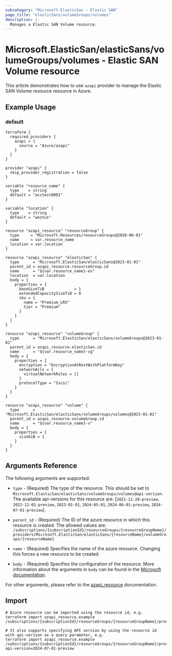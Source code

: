 ```yaml
---
subcategory: "Microsoft.ElasticSan - Elastic SAN"
page_title: "elasticSans/volumeGroups/volumes"
description: |-
  Manages a Elastic SAN Volume resource.
---
```


# Microsoft.ElasticSan/elasticSans/volumeGroups/volumes - Elastic SAN Volume resource

This article demonstrates how to use `azapi` provider to manage the Elastic SAN Volume resource resource in Azure.



## Example Usage

### default

```hcl
terraform {
  required_providers {
    azapi = {
      source = "Azure/azapi"
    }
  }
}

provider "azapi" {
  skip_provider_registration = false
}

variable "resource_name" {
  type    = string
  default = "acctest0001"
}

variable "location" {
  type    = string
  default = "westus"
}

resource "azapi_resource" "resourceGroup" {
  type     = "Microsoft.Resources/resourceGroups@2020-06-01"
  name     = var.resource_name
  location = var.location
}

resource "azapi_resource" "elasticSan" {
  type      = "Microsoft.ElasticSan/elasticSans@2023-01-01"
  parent_id = azapi_resource.resourceGroup.id
  name      = "${var.resource_name}-es"
  location  = var.location
  body = {
    properties = {
      baseSizeTiB             = 1
      extendedCapacitySizeTiB = 0
      sku = {
        name = "Premium_LRS"
        tier = "Premium"
      }
    }
  }
}

resource "azapi_resource" "volumeGroup" {
  type      = "Microsoft.ElasticSan/elasticSans/volumeGroups@2023-01-01"
  parent_id = azapi_resource.elasticSan.id
  name      = "${var.resource_name}-vg"
  body = {
    properties = {
      encryption = "EncryptionAtRestWithPlatformKey"
      networkAcls = {
        virtualNetworkRules = []
      }
      protocolType = "Iscsi"
    }
  }
}

resource "azapi_resource" "volume" {
  type      = "Microsoft.ElasticSan/elasticSans/volumeGroups/volumes@2023-01-01"
  parent_id = azapi_resource.volumeGroup.id
  name      = "${var.resource_name}-v"
  body = {
    properties = {
      sizeGiB = 1
    }
  }
}

```



## Arguments Reference

The following arguments are supported:

* `type` - (Required) The type of the resource. This should be set to `Microsoft.ElasticSan/elasticSans/volumeGroups/volumes@api-version`. The available api-versions for this resource are: [`2021-11-20-preview`, `2022-12-01-preview`, `2023-01-01`, `2024-05-01`, `2024-06-01-preview`, `2024-07-01-preview`].

* `parent_id` - (Required) The ID of the azure resource in which this resource is created. The allowed values are:  
  `/subscriptions/{subscriptionId}/resourceGroups/{resourceGroupName}/providers/Microsoft.ElasticSan/elasticSans/{resourceName}/volumeGroups/{resourceName}`

* `name` - (Required) Specifies the name of the azure resource. Changing this forces a new resource to be created.

* `body` - (Required) Specifies the configuration of the resource. More information about the arguments in `body` can be found in the [Microsoft documentation](https://learn.microsoft.com/en-us/azure/templates/Microsoft.ElasticSan/elasticSans/volumeGroups/volumes?pivots=deployment-language-terraform).

For other arguments, please refer to the [azapi_resource](https://registry.terraform.io/providers/Azure/azapi/latest/docs/resources/resource) documentation.

## Import

 ```shell
 # Azure resource can be imported using the resource id, e.g.
 terraform import azapi_resource.example /subscriptions/{subscriptionId}/resourceGroups/{resourceGroupName}/providers/Microsoft.ElasticSan/elasticSans/{resourceName}/volumeGroups/{resourceName}/volumes/{resourceName}
 
 # It also supports specifying API version by using the resource id with api-version as a query parameter, e.g.
 terraform import azapi_resource.example /subscriptions/{subscriptionId}/resourceGroups/{resourceGroupName}/providers/Microsoft.ElasticSan/elasticSans/{resourceName}/volumeGroups/{resourceName}/volumes/{resourceName}?api-version=2024-07-01-preview
 ```

